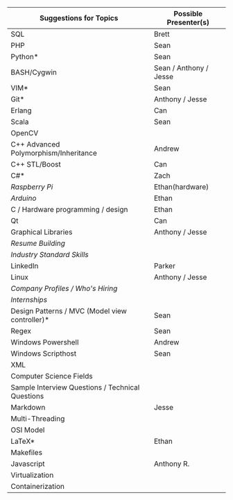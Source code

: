 Suggestions for Topics | Possible Presenter(s)
--- | ---
SQL | Brett
PHP | Sean
Python* | Sean
BASH/Cygwin | Sean / Anthony / Jesse
VIM* | Sean
Git* | Anthony / Jesse
Erlang | Can
Scala | Sean
OpenCV | 
C++ Advanced Polymorphism/Inheritance | Andrew
C++ STL/Boost | Can
C#* | Zach
*Raspberry Pi* | Ethan(hardware)
*Arduino* | Ethan
C / Hardware programming / design | Ethan
Qt | Can
Graphical Libraries | Anthony / Jesse
*Resume Building* | 
*Industry Standard Skills* | 
LinkedIn | Parker
Linux | Anthony / Jesse
*Company Profiles / Who's Hiring* |
*Internships* | 
Design Patterns / MVC (Model view controller)* | Sean
Regex | Sean
Windows Powershell | Andrew
Windows Scripthost | Sean
XML | 
Computer Science Fields | 
Sample Interview Questions / Technical Questions | 
Markdown | Jesse
Multi-Threading | 
OSI Model | 
LaTeX* | Ethan
Makefiles |
Javascript | Anthony R.
Virtualization |
Containerization |
